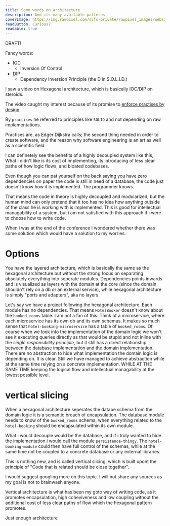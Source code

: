 ```yaml
---
title: Some words on architecture
description: And its many available patterns
coverImage: https://img.rawpixel.com/s3fs-private/rawpixel_images/website_content/pd215-14_1.jpg?w=1000&dpr=1&fit=default&crop=default&q=65&vib=3&con=3&usm=15&bg=F4F4F3&auto=format&ixlib=js-2.2.1&s=5a82fe53373f13cd1e5d599903b2764a
readButton: Curious?
readable: true
---
```


DRAFT!


Fancy words:
- IOC
  - Inversion Of Control
- DIP
  - Dependency Inversion Principle (the D in S.O.L.I.D.)


I saw a video on Hexagonal architecture, which is basically IOC/DIP on steroids.


The video caught my interest because of its promise to [enforce practises by design](https://www.youtube.com/watch?v=zPYmH7s3988).

By `practises` he referred to principles like `SOLID` and not depending on raw implementations.

Practises are, as Edger Dijkstra calls; the second thing needed in order to create software, and the reason why software engineering is an art as well as a scientific field.

I can definetely see the benefits of a highly decoupled system like this,
What i didn't like is its cost of implementing,
its introducing of less clear paths of how logic flows, and bloated codebases.

Even though you can pat yourself on the back saying you have zero dependencies on paper the code is still in need of a database,
the code just doesn't know how it is implemented. The programmer knows.

That means the code in theory is highly decoupled and modularized,
but the human mind can only pretend that it too has no idea how anything outside of the class he is working with is implemented.
This is good for intellectual managability of a system, but i am not satisfied with this approach if i were to choose how to write code.

When i was at the end of the conference I wondered whether there was some solution which would have a solution to my worries.

# Options

You have the layered architecture, which is basically the same as the hexagonal architecture but without the strong focus on separating absolutely everything into seperate modules. Dependencies points inwards and is visualized as layers with the domain at the core (since the domain shouldn't rely on a db or an external service), while hexagonal architecture is simply "ports and adapters", aka no layers.

Let's say we have a project following the hexagonal architecture. Each module has no dependencies.
That means `HotelBooker` doesn't know about the `booked_rooms` table. I am not a fan of this.
Think of a microservice, where each microservice has its own db and its own schemas. It makes so much sense that `hotel-booking-microservice` has a table of `booked_rooms`. Of course when we look into the implementation of the domain logic we won't see it executing queries directly as that would be stupid and not inline with the *single responsibility principle*, but it still has a direct relationship between the database implementation and the domain implementation. There are no abstraction to hide what implementation the domain logic is depending on. It is clear. Still we have managed to achieve abstraction while at the same time relying on a concrete implementation. WHILE AT THE SAME TIME keeping the logical flow and intellectual managability at the lowest possible level.

<content-quote quote="You get bonus points for making connections [and dependencies] as obvious as possible" person="Steve McConnel" source="Code complete" icon="mdi-book-open-page-variant">
</content-quote>

# vertical slicing

When a hexagonal architecture seperates the databe schema from the domain logic it is a semantic breach of encapsulation.
The database module needs to know of the `booked_rooms` schema, when everything related to the `hotel-booking` should be encapsulated within its own module. 

What i would decouple would be the database, and if i truly wanted to hide the implementation i would call the module `persistence-thingy`.
The `hotel-booking-module` could then have full control of the schemas, while at the same time not be coupled to a concrete database or any external libraries.

This is nothing new, and is called vertical slicing, which is built upont the principle of "Code that is related should be close together".

I would suggest googling more on this topic. I will not share any sources as my goal is not to brainwash anyone.

Vertical architecture is what has been my goto way of writing code, as it promotes encapsulation, high coheviveness and low coupling without the additional cost of less clear paths of flow which the hexagonal pattern promotes.

Just enough architecture
